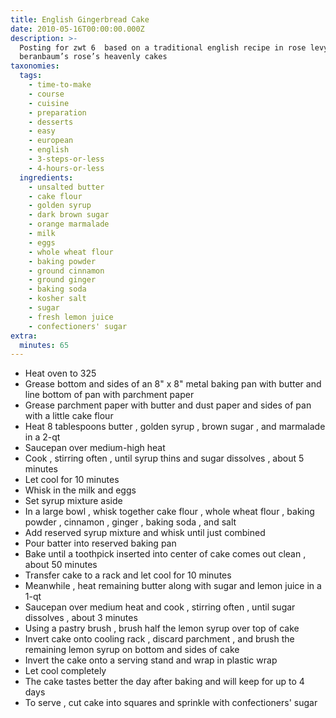 ```yaml
---
title: English Gingerbread Cake
date: 2010-05-16T00:00:00.000Z
description: >-
  Posting for zwt 6  based on a traditional english recipe in rose levy
  beranbaum’s rose’s heavenly cakes
taxonomies:
  tags:
    - time-to-make
    - course
    - cuisine
    - preparation
    - desserts
    - easy
    - european
    - english
    - 3-steps-or-less
    - 4-hours-or-less
  ingredients:
    - unsalted butter
    - cake flour
    - golden syrup
    - dark brown sugar
    - orange marmalade
    - milk
    - eggs
    - whole wheat flour
    - baking powder
    - ground cinnamon
    - ground ginger
    - baking soda
    - kosher salt
    - sugar
    - fresh lemon juice
    - confectioners' sugar
extra:
  minutes: 65
---
```

 - Heat oven to 325
 - Grease bottom and sides of an 8" x 8" metal baking pan with butter and line bottom of pan with parchment paper
 - Grease parchment paper with butter and dust paper and sides of pan with a little cake flour
 - Heat 8 tablespoons butter , golden syrup , brown sugar , and marmalade in a 2-qt
 - Saucepan over medium-high heat
 - Cook , stirring often , until syrup thins and sugar dissolves , about 5 minutes
 - Let cool for 10 minutes
 - Whisk in the milk and eggs
 - Set syrup mixture aside
 - In a large bowl , whisk together cake flour , whole wheat flour , baking powder , cinnamon , ginger , baking soda , and salt
 - Add reserved syrup mixture and whisk until just combined
 - Pour batter into reserved baking pan
 - Bake until a toothpick inserted into center of cake comes out clean , about 50 minutes
 - Transfer cake to a rack and let cool for 10 minutes
 - Meanwhile , heat remaining butter along with sugar and lemon juice in a 1-qt
 - Saucepan over medium heat and cook , stirring often , until sugar dissolves , about 3 minutes
 - Using a pastry brush , brush half the lemon syrup over top of cake
 - Invert cake onto cooling rack , discard parchment , and brush the remaining lemon syrup on bottom and sides of cake
 - Invert the cake onto a serving stand and wrap in plastic wrap
 - Let cool completely
 - The cake tastes better the day after baking and will keep for up to 4 days
 - To serve , cut cake into squares and sprinkle with confectioners' sugar

